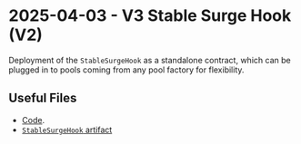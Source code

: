 # 2025-04-03 - V3 Stable Surge Hook (V2)

Deployment of the `StableSurgeHook` as a standalone contract, which can be plugged in to pools coming from any pool factory for flexibility.

## Useful Files

- [Code](https://github.com/balancer/balancer-v3-monorepo/commit/).
- [`StableSurgeHook` artifact](./artifact/StableSurgeHook.json)
